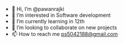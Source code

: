 - 👋 Hi, I’m @pawanrajki
- 👀 I’m interested in Software development
- 🌱 I’m currently learning in 12th
- 💞️ I’m looking to collaborate on new projects
- 📫 How to reach me ps5042188@gmail.com

<!---
pawanrajki/pawanrajki is a ✨ special ✨ repository because its `README.md` (this file) appears on your GitHub profile.
You can click the Preview link to take a look at your changes.
--->
